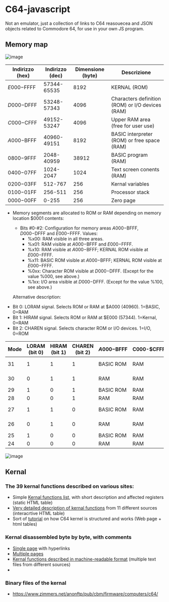 # C64-javascript
Not an emulator, just a collection of links to C64 reasouecea and JSON objects related to Commodore 64, for use in your own JS program.

## Memory map

![image](https://github.com/user-attachments/assets/851b7bc0-f4fa-4812-bb3f-0fe1573948d5)

| Indirizzo (hex) | Indirizzo (dec) | Dimensione (byte) | Descrizione |
|-----------------|-----------------|-------------------|-------------|
| $E000-$FFFF     | 57344-65535     | 8192              | KERNAL (ROM) |
| $D000-$DFFF     | 53248-57343     | 4096              | Characters definition (ROM) or I/O devices (RAM) |
| $C000-$CFFF     | 49152-53247     | 4096              | Upper RAM area (free for user use) |
| $A000-$BFFF     | 40960-49151     | 8192              | BASIC interpreter (ROM) or free space (RAM) |
| $0800-$9FFF     | 2048-40959      | 38912             | BASIC program (RAM) |
| $0400-$07FF     | 1024-2047       | 1024              | Text screen conents (RAM) |
| $0200-$03FF     | 512-767         | 256               | Kernal variables |
| $0100-$01FF     | 256-511         | 256               | Processor stack |
| $0000-$00FF     | 0-255           | 256               | Zero page |


- Memory segments are allocated to ROM or RAM depending on memory location $0001 contents:
   - Bits #0-#2: Configuration for memory areas $A000-$BFFF, $D000-$DFFF and $E000-$FFFF. Values:
      - %x00: RAM visible in all three areas.
      - %x01: RAM visible at $A000-$BFFF and $E000-$FFFF.
      - %x10: RAM visible at $A000-$BFFF; KERNAL ROM visible at $E000-$FFFF.
      - %x11: BASIC ROM visible at $A000-$BFFF; KERNAL ROM visible at $E000-$FFFF.
      - %0xx: Character ROM visible at $D000-$DFFF. (Except for the value %000, see above.)
      - %1xx: I/O area visible at $D000-$DFFF. (Except for the value %100, see above.)

 
  Alternative description:

* Bit 0: LORAM signal.  Selects ROM or RAM at $A000  (40960).  1=BASIC, 0=RAM
* Bit 1: HIRAM signal.  Selects ROM or RAM at $E000  (57344).  1=Kernal, 0=RAM
* Bit 2: CHAREN signal.  Selects character ROM or I/O devices.  1=I/O, 0=ROM


| Mode |LORAM  (bit 0) |HIRAM (bit 1) | CHAREN  (bit 2) |   $A000-$BFFF | C000-$CFFF | $D000-$DFFF | $E000-$FFFF |
|------|------|------|--------|---------------|------------|-------------|-------------|
| 31   |1     |1     | 1      |   BASIC ROM   | RAM        | I/O         | KERNAL ROM  |
| 30   |0     |1     | 1      |   RAM         | RAM        | I/O         | KERNAL ROM  |
| 29   |1     |0     | 1      |   BASIC ROM   | RAM        | I/O         | RAM         |
| 28   |0     |0     | 1      |   RAM         | RAM        | I/O         | RAM         |
| 27   |1     |1     | 0      |   BASIC ROM   | RAM        | CHAR ROM    | KERNAL ROM  |
| 26   |0     |1     | 0      |   RAM         | RAM        | CHAR ROM    | KERNAL ROM  |
| 25   |1     |0     | 0      |   BASIC ROM   | RAM        | CHAR ROM    | RAM         |
| 24   |0     |0     | 0      |   RAM         | RAM        | CHAR ROM    | RAM         |



![image](https://github.com/user-attachments/assets/41479431-196b-4358-8824-e354158c6f20)

## Kernal

### The 39 kernal functions described on various sites:

- Simple [Kernal functions list](https://sta.c64.org/cbm64krnfunc.html), with short description and affected registers (static HTML table)
- [Very detailed description of kernal functions](https://www.pagetable.com/c64ref/kernal/) from 11 different sources (interacrtive HTML table)
- Sort of [tutorial](https://c64os.com/post/c64kernalrom) on how C64 kernel is structured and works (Web page + html tables)

### Kernal disassembled byte by byte, with comments
- [Single page](http://www.cbmitapages.it/c64/c64rom.htm) with hyperlinks
- [Multiple pages](https://skoolkid.github.io/sk6502/c64rom/index.html)
- [Kernal functions described in machine-readable format](https://github.com/mist64/c64ref/tree/main/src/kernal) (multiple text files from different sources)
- 


### Binary files of the kernal

- https://www.zimmers.net/anonftp/pub/cbm/firmware/computers/c64/

